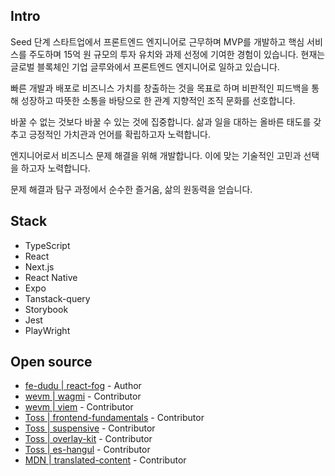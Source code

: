 ## Intro
Seed 단계 스타트업에서 프론트엔드 엔지니어로 근무하며 MVP를 개발하고 핵심 서비스를 주도하며 15억 원 규모의 투자 유치와 과제 선정에 기여한 경험이 있습니다. 현재는 글로벌 블록체인 기업 글루와에서 프론트엔드 엔지니어로 일하고 있습니다.

빠른 개발과 배포로 비즈니스 가치를 창출하는 것을 목표로 하며 비판적인 피드백을 통해 성장하고 따뜻한 소통을 바탕으로 한 관계 지향적인 조직 문화를 선호합니다.

바꿀 수 없는 것보다 바꿀 수 있는 것에 집중합니다. 삶과 일을 대하는 올바른 태도를 갖추고 긍정적인 가치관과 언어를 확립하고자 노력합니다.

엔지니어로서 비즈니스 문제 해결을 위해 개발합니다. 이에 맞는 기술적인 고민과 선택을 하고자 노력합니다.

문제 해결과 탐구 과정에서 순수한 즐거움, 삶의 원동력을 얻습니다.

  
## Stack
- TypeScript
- React
- Next.js
- React Native
- Expo
- Tanstack-query
- Storybook
- Jest
- PlayWright

## Open source
- [fe-dudu | react-fog](https://www.npmjs.com/package/react-fog) - Author
- [wevm | wagmi](https://github.com/wevm/wagmi/issues?q=is%3Apr+author%3Afe-dudu) - Contributor
- [wevm | viem](https://github.com/wevm/viem/pulls?q=fe-dudu) - Contributor
- [Toss | frontend-fundamentals](https://github.com/toss/frontend-fundamentals/issues?q=is%3Apr+author%3Afe-dudu) - Contributor
- [Toss | suspensive](https://github.com/toss/suspensive/pulls?q=is%3Apr+author%3Afe-dudu) - Contributor
- [Toss | overlay-kit](https://github.com/toss/overlay-kit/pulls?q=is%3Apr+author%3Afe-dudu) - Contributor
- [Toss | es-hangul](https://github.com/toss/es-hangul/pulls?q=is%3Apr+author%3Afe-dudu) - Contributor
- [MDN | translated-content](https://github.com/mdn/translated-content/pulls?q=is%3Apr+is%3Aclosed+author%3Afe-dudu) - Contributor


